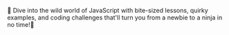 🚀 Dive into the wild world of JavaScript with bite-sized lessons, quirky examples, and coding challenges that'll turn you from a newbie to a ninja in no time!🌟
